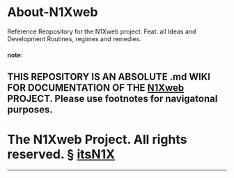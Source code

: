 # About-N1Xweb
Reference Reopository for the N1Xweb project. Feat. all Ideas and Development Routines, regimes and remedies. 
#### note: 
THIS REPOSITORY IS AN ABSOLUTE .md WIKI FOR DOCUMENTATION OF THE [N1Xweb](http://N1X.website) PROJECT. Please use footnotes for navigatonal purposes.
----
# The N1Xweb Project. All rights reserved. § [itsN1X](http://its.N1X.website)
---- 

